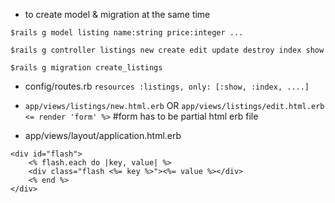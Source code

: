 - to create model & migration at the same time

```$rails g model listing name:string price:integer ...```

```$rails g controller listings new create edit update destroy index show```

```$rails g migration create_listings```

- config/routes.rb
```resources :listings, only: [:show, :index, ....]```

- `app/views/listings/new.html.erb` OR `app/views/listings/edit.html.erb`
```<= render 'form' %>``` #form has to be partial html erb file

- app/views/layout/application.html.erb
```
<div id="flash">
    <% flash.each do |key, value| %>
    <div class="flash <%= key %>"><%= value %></div>
    <% end %>
</div>
```
